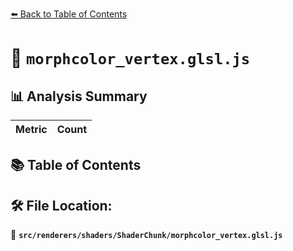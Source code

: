 [⬅️ Back to Table of Contents](../../../../index.md)

# 📄 `morphcolor_vertex.glsl.js`

## 📊 Analysis Summary

| Metric | Count |
|--------|-------|

## 📚 Table of Contents


## 🛠️ File Location:
📂 **`src/renderers/shaders/ShaderChunk/morphcolor_vertex.glsl.js`**